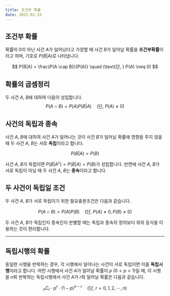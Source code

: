 ```yaml
---
title: 조건부 확률
date: 2025-02-15
---
```

## 조건부 확률
확률이 $0$이 아닌 사건 $A$가 일어났다고 가정할 때 사건 $B$가 일어날 확률을 **조건부확률**이라고 하며, 기호로 $P(B|A)$로 나타냅니다.

$$
P(B|A) = \frac{P(A \cap B)}{P(A)} \quad (\text{단, } P(A) \neq 0)
$$
## 확률의 곱셈정리
두 사건 $A$, $B$에 대하여 다음이 성립합니다.
$$
P(A \cap B) = P(A) P(B|A) \quad (\text{단, } P(A) \neq 0)
$$

## 사건의 독립과 종속
사건 $A$, $B$에 대하여 사건 $A$가 일어나는 것이 사건 $B$가 일어날 확률에 영향을 주지 않을 때 두 사건 $A$, $B$는 서로 **독립**이라고 합니다.

$$
P(B|A) = P(B)
$$

사건 $A$, $B$가 독립이면 $P(B|A^c) = P(B|A) = P(B)$가 성립합니다. 반면에 사건 $A$, $B$가 서로 독립이 아닐 때 두 사건 $A$, $B$는 **종속**이라고 합니다.

## 두 사건이 독립일 조건
두 사건 $A$, $B$가 서로 독립이기 위한 필요충분조건은 다음과 같습니다.

$$
P(A \cap B) = P(A) P(B) \quad (\text{단, } P(A) \neq 0, P(B) \neq 0)
$$

두 사건 $A$, $B$가 독립인지 종속인지 판별할 때는 독립과 종속의 정의보다 위의 등식을 이용하는 것이 편리합니다.

---
## 독립시행의 확률
동일한 시행을 반복하는 경우, 각 시행에서 일어나는 사건이 서로 독립이면 이를 **독립시행**이라고 합니다. 어떤 시행에서 사건 $A$가 일어날 확률이 $p$ ($0 < p < 1$)일 때, 이 시행을 $n$회 반복하는 독립시행에서 사건 $A$가 $r$회 일어날 확률은 다음과 같습니다.

$$
{}_nC_r \cdot p^r \cdot (1-p)^{n-r} \quad (\text{단, } r = 0, 1, 2, \cdots, n)
$$